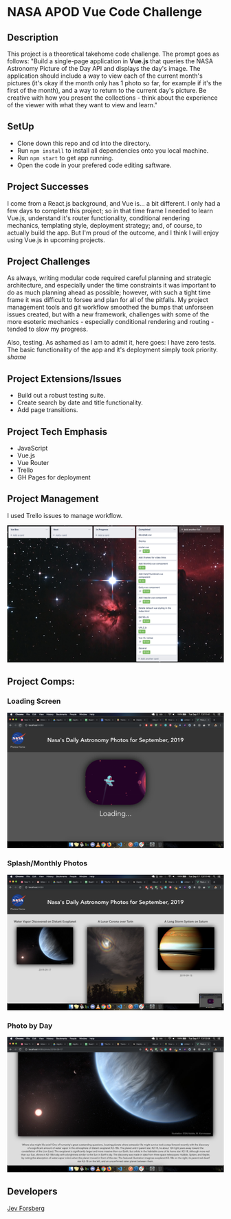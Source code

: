 # NASA APOD Vue Code Challenge

## Description

This project is a theoretical takehome code challenge. The prompt goes as follows: "Build a single-page application in **Vue.js** that queries the NASA Astronomy Picture of the Day API and displays the day's image. The application should include a way to view each of the current month's pictures (it's okay if the month only has 1 photo so far, for example if it's the first of the month), and a way to return to the current day's picture. Be creative with how you present the collections - think about the experience of the viewer with what they want to view and learn."

## SetUp
- Clone down this repo and cd into the directory.
- Run `npm install` to install all dependencies onto you local machine.
- Run `npm start` to get app running.
- Open the code in your prefered code editing saftware.

## Project Successes

I come from a React.js background, and Vue is... a bit different. I only had a few days to complete this project; so in that time frame I needed to learn Vue.js, understand it's router functionality, conditional rendering mechanics, templating style, deployment strategy; and, of course, to actually build the app. But I'm proud of the outcome, and I think I will enjoy using Vue.js in upcoming projects.

## Project Challenges

As always, writing modular code required careful planning and strategic architecture, and especially under the time constraints it was important to do as much planning ahead as possible; however, with such a tight time frame it was difficult to forsee and plan for all of the pitfalls. My project management tools and git workflow smoothed the bumps that unforseen issues created, but with a new framework, challenges with some of the more esoteric mechanics - especially conditional rendering and routing - tended to slow my progress.

Also, testing. As ashamed as I am to admit it, here goes: I have zero tests. The basic functionality of the app and it's deployment simply took priority. *shame*

## Project Extensions/Issues

* Build out a robust testing suite.
* Create search by date and title functionality.
* Add page transitions.

## Project Tech Emphasis

* JavaScript
* Vue.js
* Vue Router
* Trello
* GH Pages for deployment

## Project Management

I used Trello issues to manage workflow.

![Trello Board](./src/assets/Trello.png)

## Project Comps:

### Loading Screen

![Loading Screen](./src/assets/Loading.png)

### Splash/Monthly Photos

![Splash/Monthly Photos](./src/assets/Monthly.png)

### Photo by Day

![Photo by Day](./src/assets/Daily.png)

## Developers

[Jev Forsberg](https://github.com/baldm0mma)